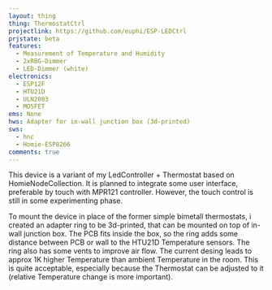 ```yaml
---
layout: thing
thing: ThermostatCtrl
projectlink: https://github.com/euphi/ESP-LEDCtrl
prjstate: beta
features:
  - Measurement of Temperature and Humidity
  - 2xRBG-Dimmer
  - LED-Dimmer (white)
electronics:
  - ESP12F
  - HTU21D
  - ULN2003
  - MOSFET
ems: None
hws: Adapter for in-wall junction box (3d-printed)
sws:
  - hnc
  - Homie-ESP8266
comments: true
---
```


This device is a variant of my LedController + Thermostat based on HomieNodeCollection.
It is planned to integrate some user interface, preferable by touch with MPR121 controller. However, the touch control is still in some experimenting phase.

To mount the device in place of the former simple bimetall thermostats, i created an adapter ring to be 3d-printed, that can be mounted on top of in-wall junction box.
The PCB fits inside the box, so the ring adds some distance between PCB or wall to the HTU21D Temperature sensors. The ring also has some vents to improve air flow. The current desing leads to approx 1K higher Temperature than ambient Temperature in the room. This is quite acceptable, especially because the Thermostat can be adjusted to it (relative Temperature change is more important).
